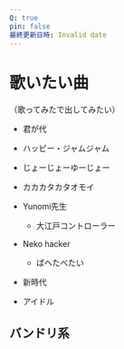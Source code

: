 ```yaml
---
Q: true
pin: false
最終更新日時: Invalid date
---
```

# 歌いたい曲

（歌ってみたで出してみたい）

- 君が代
- ハッピー・ジャムジャム
- じょーじょーゆーじょー
- カカカタカタオモイ
- Yunomi先生
    - 大江戸コントローラー
- Neko hacker
    - ぱへたべたい

- 新時代
- アイドル

## バンドリ系